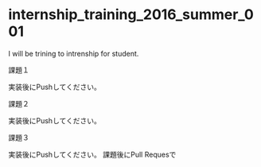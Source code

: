 # internship_training_2016_summer_001
I will be trining to intrenship for student.

課題１

実装後にPushしてください。

課題２

実装後にPushしてください。

課題３

実装後にPushしてください。
課題後にPull Requesで
